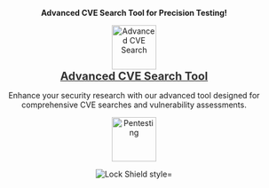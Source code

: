 <b><p align="center">Advanced CVE Search Tool for Precision Testing!</p></b>

<p align="center">
    <a href="https://github.com/yourusername/advanced-cve-search" target="_blank">
        <img src="https://img.icons8.com/ios-filled/50/000000/bug.png" alt="Advanced CVE Search" style="width: 80px; height: auto; transition: transform 0.3s ease;"/>
        <br/>
        <span style="font-size: 20px; font-weight: bold; color: #333;">Advanced CVE Search Tool</span>
    </a>
</p>

<p align="center">Enhance your security research with our advanced tool designed for comprehensive CVE searches and vulnerability assessments.</p>

<p align="center">
    <img src="https://img.icons8.com/ios-filled/50/000000/security-checked.png" alt="Pentesting" style="width: 80px; height: auto;"/>
</p>

<p align="center">
    <img src="https://img.icons8.com/ios-filled/50/000000/lock-shield.png" alt="Lock Shield style="width: 80px; height: auto;"/>
</p>
